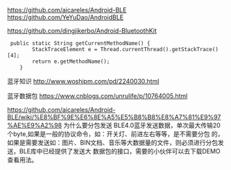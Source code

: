 
https://github.com/aicareles/Android-BLE
https://github.com/YeYuDao/AndroidBLE

https://github.com/dingjikerbo/Android-BluetoothKit
```
 public static String getCurrentMethodName() {
        StackTraceElement e = Thread.currentThread().getStackTrace()[4];
        return e.getMethodName();
    }
```

蓝牙知识
http://www.woshipm.com/pd/2240030.html

蓝牙数据包
https://www.cnblogs.com/unrulife/p/10764005.html



https://github.com/aicareles/Android-BLE/wiki/%E8%BF%9E%E6%8E%A5%E5%B8%B8%E8%A7%81%E9%97%AE%E9%A2%98
为什么要分包发送
BLE4.0蓝牙发送数据，单次最大传输20个byte,如果是一般的协议命令，如：开关灯、前进左右等等，是不需要分包
的，如果是需要发送如：图片、BIN文档、音乐等大数据量的文件，则必须进行分包发送，BLE库中已经提供了发送大
数据包的接口，需要的小伙伴可以去下载DEMO查看用法。